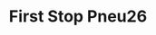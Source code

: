 ---
title: "First Stop Pneu26"
url: /loriol-sur-drome/first-stop-pneu26/
shop: réparation de voitures
---